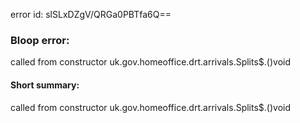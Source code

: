 error id: slSLxDZgV/QRGa0PBTfa6Q==
### Bloop error:

called from constructor uk.gov.homeoffice.drt.arrivals.Splits$.<init>()void
#### Short summary: 

called from constructor uk.gov.homeoffice.drt.arrivals.Splits$.<init>()void